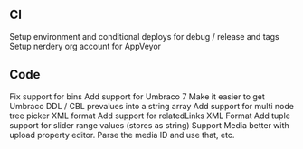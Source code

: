 ## CI

Setup environment and conditional deploys for debug / release and tags
Setup nerdery org account for AppVeyor

## Code

Fix support for bins
Add support for Umbraco 7
Make it easier to get Umbraco DDL / CBL prevalues into a string array
Add support for multi node tree picker XML format
Add support for relatedLinks XML Format
Add tuple support for slider range values (stores as string)
Support Media better with upload property editor. Parse the media ID and use that, etc.